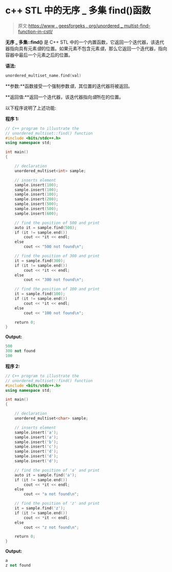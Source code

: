 # c++ STL 中的无序 _ 多集 find()函数

> 原文:[https://www . geesforgeks . org/unordered _ multist-find-function-in-cstl/](https://www.geeksforgeeks.org/unordered_multiset-find-function-in-cstl/)

**无序 _ 多集::find()** 是 C++ STL 中的一个内置函数，它返回一个迭代器，该迭代器指向具有元素*值*的位置。如果元素不包含元素*值*，那么它返回一个迭代器，指向容器中最后一个元素之后的位置。

**语法:**

```cpp
unordered_multiset_name.find(val)
```

**参数:**函数接受一个强制参数*值*，其位置的迭代器将被返回。

**返回值:**返回一个迭代器，该迭代器指向*值*所在的位置。

以下程序说明了上述功能:

**程序 1:**

```cpp
// C++ program to illustrate the
// unordered_multiset::find() function
#include <bits/stdc++.h>
using namespace std;

int main()
{

    // declaration
    unordered_multiset<int> sample;

    // inserts element
    sample.insert(100);
    sample.insert(100);
    sample.insert(100);
    sample.insert(200);
    sample.insert(500);
    sample.insert(500);
    sample.insert(600);

    // find the position of 500 and print
    auto it = sample.find(500);
    if (it != sample.end())
        cout << *it << endl;
    else
        cout << "500 not found\n";

    // find the position of 300 and print
    it = sample.find(300);
    if (it != sample.end())
        cout << *it << endl;
    else
        cout << "300 not found\n";

    // find the position of 100 and print
    it = sample.find(100);
    if (it != sample.end())
        cout << *it << endl;
    else
        cout << "100 not found\n";

    return 0;
}
```

**Output:**

```cpp
500
300 not found
100

```

**程序 2:**

```cpp
// C++ program to illustrate the
// unordered_multiset::find() function
#include <bits/stdc++.h>
using namespace std;

int main()
{

    // declaration
    unordered_multiset<char> sample;

    // inserts element
    sample.insert('a');
    sample.insert('a');
    sample.insert('b');
    sample.insert('c');
    sample.insert('d');
    sample.insert('d');
    sample.insert('d');

    // find the position of 'a' and print
    auto it = sample.find('a');
    if (it != sample.end())
        cout << *it << endl;
    else
        cout << "a not found\n";

    // find the position of 'z' and print
    it = sample.find('z');
    if (it != sample.end())
        cout << *it << endl;
    else
        cout << "z not found\n";

    return 0;
}
```

**Output:**

```cpp
a
z not found

```